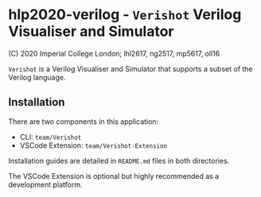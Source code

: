 # hlp2020-verilog - `Verishot` Verilog Visualiser and Simulator

(C) 2020 Imperial College London; lhl2617, ng2517, mp5617, oll16

`Verishot` is a Verilog Visualiser and Simulator that supports a subset of the Verilog language.

## Installation
There are two components in this application:
   * CLI: `team/Verishot`
   * VSCode Extension: `team/Verishot-Extension`

Installation guides are detailed in `README.md` files in both directories.

The VSCode Extension is optional but highly recommended as a development platform.